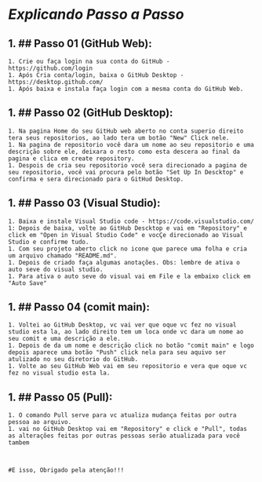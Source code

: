 # *Explicando Passo a Passo*

## 1. ## Passo 01 (GitHub Web):
    1. Crie ou faça login na sua conta do GitHub - https://github.com/login
    1. Após Cria conta/login, baixa o GitHub Desktop - https://desktop.github.com/
    1. Após baixa e instala faça login com a mesma conta do GitHub Web.
## 1. ## Passo 02 (GitHub Desktop): 
    1. Na pagina Home do seu GitHub web aberto no conta superio direito tera seus repositorios, ao lado tera um botão "New" Click nele.
    1. Na pagina de repositorio você dara um nome ao seu repositorio e uma descrição sobre ele, deixara o resto como esta descera ao final da pagina e clica em create repository.
    1. Despois de cria seu repositorio você sera direcionado a pagina de seu repositorio, você vai procura pelo botão "Set Up In Descktop" e confirma e sera direcionado para o GitHud Desktop. 

## 1. ## Passo 03 (Visual Studio): 
    1. Baixa e instale Visual Studio code - https://code.visualstudio.com/
    1: Depois de baixa, volte ao GitHub Descktop e vai em "Repository" e click em "Open in Visual Studio Code" e vocÇe direcionado ao Visual Studio e confirme tudo.
    1. Com seu projeto aberto click no icone que parece uma folha e cria um arquivo chamado "README.md".
    1. Depois de criado faça algumas anotações. Obs: lembre de ativa o auto seve do visual studio.
    1. Para ativa o auto seve do visual vai em File e la embaixo click em "Auto Save"

## 1. ## Passo 04 (comit main):
    1. Voltei ao GitHub Desktop, vc vai ver que oque vc fez no visual studio esta la, ao lado direito tem um loca onde vc dara um nome ao seu comit e uma descrição a ele.
    1. Depois de da um nome e descrição click no botão "comit main" e logo depois aparece uma botão "Push" click nela para seu aquivo ser atulizado no seu diretorio do GitHub.
    1. Volte ao seu GitHub Web vai em seu repositorio e vera que oque vc fez no visual studio esta la.

## 1. ## Passo 05 (Pull):
    1. O comando Pull serve para vc atualiza mudança feitas por outra pessoa ao arquivo. 
    1. vai no GitHub Desktop vai em "Repository" e click e "Pull", todas as alterações feitas por outras pessoas serão atualizada para você tambem



    #E isso, Obrigado pela atenção!!!






 
